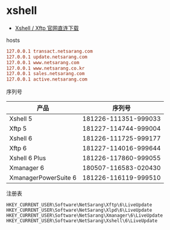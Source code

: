 # xshell

- [Xshell / Xftp 官网直连下载](https://51.ruyo.net/test/download_xshell_xftp.html)

hosts

```ini
127.0.0.1 transact.netsarang.com
127.0.0.1 update.netsarang.com
127.0.0.1 www.netsarang.com
127.0.0.1 www.netsarang.co.kr
127.0.0.1 sales.netsarang.com
127.0.0.1 active.netsarang.com
```

序列号

| 产品                 | 序列号               |
| -------------------- | -------------------- |
| Xshell 5             | 181226-111351-999033 |
| Xftp 5               | 181227-114744-999004 |
| Xshell 6             | 181226-111725-999177 |
| Xftp 6               | 181227-114016-999644 |
| Xshell 6 Plus        | 181226-117860-999055 |
| Xmanager 6           | 180507-116583-020430 |
| XmanagerPowerSuite 6 | 181226-116119-999510 |

注册表

```
HKEY_CURRENT_USER\Software\NetSarang\Xftp\6\LiveUpdate
HKEY_CURRENT_USER\Software\NetSarang\Xlpd\6\LiveUpdate
HKEY_CURRENT_USER\Software\NetSarang\Xmanager\6\LiveUpdate
HKEY_CURRENT_USER\Software\NetSarang\Xshell\6\LiveUpdate
```

